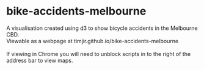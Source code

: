 # bike-accidents-melbourne
A visualisation created using d3 to show bicycle accidents in the Melbourne CBD.
<br>
Viewable as a webpage at timjir.github.io/bike-accidents-melbourne    
<br>
If viewing in Chrome you will need to unblock scripts in to the right of the address bar to view maps.
